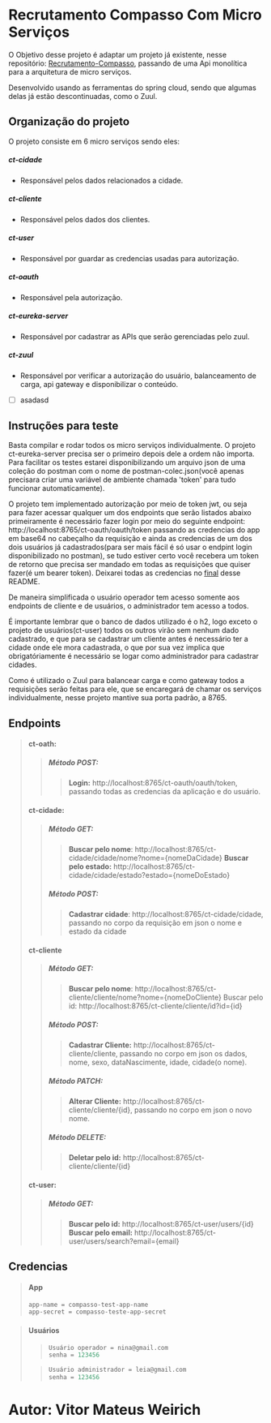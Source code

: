 # Recrutamento Compasso Com Micro Serviços

O Objetivo desse projeto é adaptar um projeto já existente, nesse repositório: [Recrutamento-Compasso](https://github.com/vitorweirich/recrutamento-compasso), passando de uma Api monolítica para a arquitetura de micro serviços.


Desenvolvido usando as ferramentas do spring cloud, sendo que algumas delas já estão descontinuadas, como o Zuul.

## Organização do projeto
O projeto consiste em 6 micro serviços sendo eles:
##### ct-cidade
- Responsável pelos dados relacionados a cidade.
##### ct-cliente
- Responsável pelos dados dos clientes.
##### ct-user
- Responsável por guardar as credencias usadas para autorização.
##### ct-oauth
- Responsável pela autorização.
##### ct-eureka-server
- Responsável por cadastrar as APIs que serão gerenciadas pelo zuul.
##### ct-zuul
- Responsável por verificar a autorização do usuário, balanceamento de carga, api gateway e disponibilizar o conteúdo.

- [ ] asadasd

## Instruções para teste
Basta compilar e rodar todos os micro serviços individualmente. O projeto ct-eureka-server precisa ser o primeiro depois dele a ordem não importa. Para facilitar os testes estarei disponibilizando um arquivo json de uma coleção do postman com o nome de postman-colec.json(você apenas precisara criar uma variável de ambiente chamada 'token' para tudo funcionar automaticamente).

O projeto tem implementado autorização por meio de token jwt, ou seja para fazer acessar qualquer um dos endpoints que serão listados abaixo primeiramente é necessário fazer login por meio do seguinte endpoint: http://localhost:8765/ct-oauth/oauth/token passando as credencias do app em base64 no cabeçalho da requisição e ainda as credencias de um dos dois usuários já cadastrados(para ser mais fácil é só usar o endpint login disponibilizado no postman), se tudo estiver certo você recebera um token de retorno que precisa ser mandado em todas as requisições que quiser fazer(é um bearer token). Deixarei todas as credencias no [final](#credenciais) desse README.

De maneira simplificada o usuário operador tem acesso somente aos endpoints de cliente e de usuários, o administrador tem acesso a todos.

É importante lembrar que o banco de dados utilizado é o h2, logo exceto o projeto de usuários(ct-user) todos os outros virão sem nenhum dado cadastrado, e que para se cadastrar um cliente antes é necessário ter a cidade onde ele mora cadastrada, o que por sua vez implica que obrigatóriamente é necessário se logar como administrador para cadastrar cidades. 

Como é utilizado o Zuul para balancear carga e como gateway todos a requisições serão feitas para ele, que se encaregará de chamar os serviços individualmente, nesse projeto mantive sua porta padrão, a 8765.

## Endpoints
> #### ct-oath:
>> ##### Método POST:
>>> **Login:** http://localhost:8765/ct-oauth/oauth/token, passando todas as credencias da aplicação e do usuário.
> #### ct-cidade:
>> ##### Método GET: 
>>> **Buscar pelo nome**: http://localhost:8765/ct-cidade/cidade/nome?nome={nomeDaCidade}
>>> **Buscar pelo estado:** http://localhost:8765/ct-cidade/cidade/estado?estado={nomeDoEstado}
>> ##### Método POST:
>>> **Cadastrar cidade**: http://localhost:8765/ct-cidade/cidade, passando no corpo da requisição em json o nome e estado da cidade
> #### ct-cliente
>> ##### Método GET:
>>> **Buscar pelo nome**: http://localhost:8765/ct-cliente/cliente/nome?nome={nomeDoCliente}
>>> Buscar pelo id: http://localhost:8765/ct-cliente/cliente/id?id={id}
>> ##### Método POST:
>>> **Cadastrar Cliente:** http://localhost:8765/ct-cliente/cliente, passando no corpo em json os dados, nome, sexo, dataNascimente, idade, cidade(o nome).
>> ##### Método PATCH:
>>> **Alterar Cliente:** http://localhost:8765/ct-cliente/cliente/{id}, passando no corpo em json o novo nome.
>> ##### Método DELETE:
>>> **Deletar pelo id:** http://localhost:8765/ct-cliente/cliente/{id}
> #### ct-user:
>> ##### Método GET:
>>> **Buscar pelo id:** http://localhost:8765/ct-user/users/{id}
>>> **Buscar pelo email:** http://localhost:8765/ct-user/users/search?email={email}

## Credencias
> #### App
> ~~~python
> app-name = compasso-test-app-name
> app-secret = compasso-teste-app-secret

> #### Usuários
>> ~~~python
>>Usuário operador = nina@gmail.com
>>senha = 123456 
>
>> ~~~python
>>Usuário administrador = leia@gmail.com
>>senha = 123456
>>~~~

# Autor: Vitor Mateus Weirich